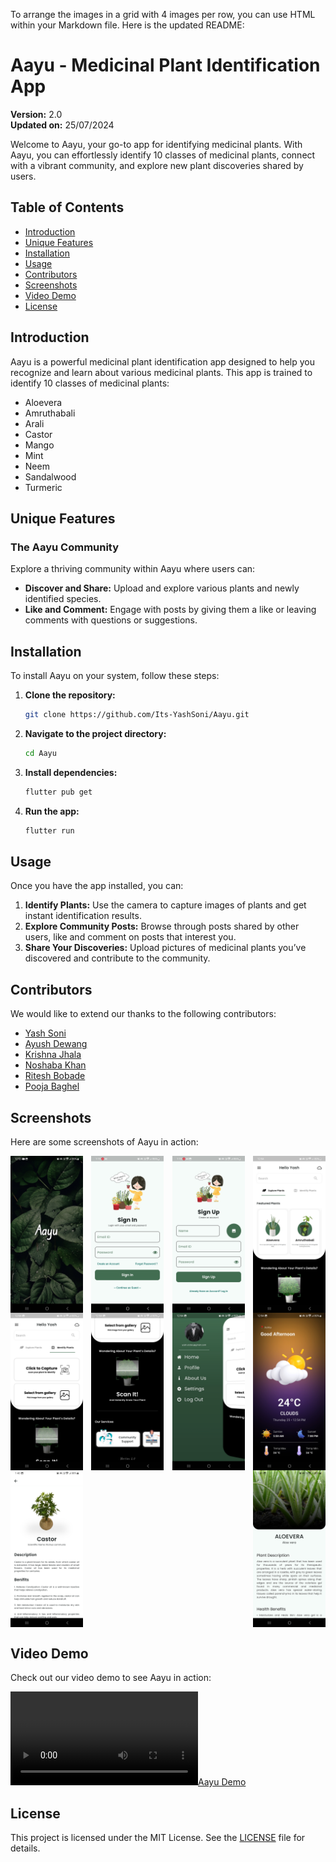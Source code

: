To arrange the images in a grid with 4 images per row, you can use HTML within your Markdown file. Here is the updated README:

# Aayu - Medicinal Plant Identification App

**Version:** 2.0  
**Updated on:** 25/07/2024

Welcome to Aayu, your go-to app for identifying medicinal plants. With Aayu, you can effortlessly identify 10 classes of medicinal plants, connect with a vibrant community, and explore new plant discoveries shared by users.

## Table of Contents

- [Introduction](#introduction)
- [Unique Features](#unique-features)
- [Installation](#installation)
- [Usage](#usage)
- [Contributors](#contributors)
- [Screenshots](#screenshots)
- [Video Demo](#video-demo)
- [License](#license)

## Introduction

Aayu is a powerful medicinal plant identification app designed to help you recognize and learn about various medicinal plants. This app is trained to identify 10 classes of medicinal plants:

- Aloevera
- Amruthabali
- Arali
- Castor
- Mango
- Mint
- Neem
- Sandalwood
- Turmeric

## Unique Features

### The Aayu Community

Explore a thriving community within Aayu where users can:

- **Discover and Share:** Upload and explore various plants and newly identified species.
- **Like and Comment:** Engage with posts by giving them a like or leaving comments with questions or suggestions.

## Installation

To install Aayu on your system, follow these steps:

1. **Clone the repository:**
   ```bash
   git clone https://github.com/Its-YashSoni/Aayu.git
   ```

2. **Navigate to the project directory:**
   ```bash
   cd Aayu
   ```

3. **Install dependencies:**
   ```bash
   flutter pub get
   ```

4. **Run the app:**
   ```bash
   flutter run
   ```

## Usage

Once you have the app installed, you can:

1. **Identify Plants:** Use the camera to capture images of plants and get instant identification results.
2. **Explore Community Posts:** Browse through posts shared by other users, like and comment on posts that interest you.
3. **Share Your Discoveries:** Upload pictures of medicinal plants you’ve discovered and contribute to the community.

## Contributors

We would like to extend our thanks to the following contributors:

- [Yash Soni](https://github.com/Its-YashSoni)
- [Ayush Dewang](https://github.com/ayushdewang)
- [Krishna Jhala](https://github.com/krishna-jhala)
- [Noshaba Khan](https://github.com/Noshaba-khan)
- [Ritesh Bobade](https://github.com/ritesh6262)
- [Pooja Baghel](https://github.com/poojabaghel0604)

## Screenshots

Here are some screenshots of Aayu in action:

<div style="display: flex; flex-wrap: wrap; justify-content: space-between;">
  <img src="screenshots/s0.jpg" alt="Splash Screen" width="23%">
  <img src="screenshots/s1.jpg" alt="Login Screen" width="23%">
  <img src="screenshots/s2.jpg" alt="SignUp Screen" width="23%">
  <img src="screenshots/s3.jpg" alt="Home Screen" width="23%">
  <img src="screenshots/s4.jpg" alt="Selection Screen" width="23%">
  <img src="screenshots/s5.jpg" alt="Home Screen Bottom" width="23%">
  <img src="screenshots/s6.jpg" alt="Drawer Screen" width="23%">
  <img src="screenshots/s7.jpg" alt="Weather Screen" width="23%">
  <img src="screenshots/s8.jpg" alt="Featured Plants Details" width="23%">
  <img src="screenshots/s9.jpg" alt="Classified image details" width="23%">
</div>

## Video Demo

Check out our video demo to see Aayu in action:

[![Aayu Demo](screenshots_and_demo/screenrecoding.mp4)](screenshots_and_demo/screenrecoding.mp4)

## License

This project is licensed under the MIT License. See the [LICENSE](LICENSE) file for details.
